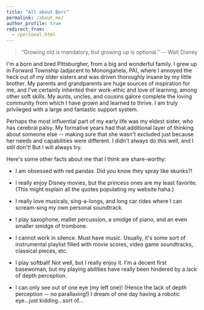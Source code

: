 ```yaml
---
title: "All about Berc"
permalink: /about_me/
author_profile: true
redirect_from: 
  - /personal.html
---
```


> “Growing old is mandatory, but growing up is optional.” -- Walt Disney

I'm a born and bred Pittsburgher, from a big and wonderful family.  I
grew up in Forward Township (adjacent to Monongahela, PA), where I
annoyed the heck out of my older sisters and was driven thoroughly
insane by my little brother.  My parents and grandparents are huge
sources of inspiration for me, and I've certainly inherited their
work-ethic and love of learning, among other soft skills.  My aunts,
uncles, and cousins galore complete the loving community from which I
have grown and learned to thrive.  I am truly privileged with a large
and fantastic support system.

Perhaps the most influential part of my early life was my eldest
sister, who has cerebral palsy.  My formative years had that
additional layer of thinking about someone else -- making sure that
she wasn't excluded just because her needs and capabilities were
different.  I didn't always do this well, and I still don't!  But I
will always try.

Here's some other facts about me that I think are share-worthy:

- I am obsessed with red pandas.  Did you know they spray like skunks?!

- I really enjoy Disney movies, but the princess ones are my least
favorite.  (This might explain all the quotes populating my website
haha.)

- I really love musicals, sing-a-longs, and long car rides where I can
 scream-sing my own personal soundtrack.

- I play saxophone, mallet percussion, a smidge of piano, and an even
smaller smidge of trombone.

- I cannot work in silence.  Must have music.  Usually, it's some sort
 of instrumental playlist filled with movie scores, video game
 soundtracks, classical pieces, etc.

- I play softball!  Not well, but I really enjoy it.  I'm a decent
 first basewoman, but my playing abilities have really been hindered
 by a lack of depth perception.

- I can only see out of one eye (my left one)!  (Hence the lack of
 depth perception -- no parallaxing!)  I dream of one day having a
 robotic eye...just kidding...sort of...

